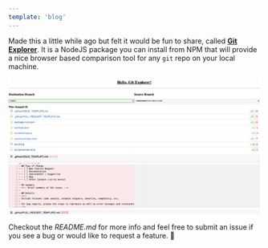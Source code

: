 ```yaml
---
template: 'blog'
---
```


<app-blog-post 
  title='Git Explorer' 
  date='04.07.2020' 
  image="/assets/blog-post-images/git.png">
        
  <div>
    <p>Made this a little while ago but felt it would be fun to share, called <a href="https://github.com/thescientist13/git-explorer" target="_blank" rel="noopener" onclick="getOutboundLink('https://github.com/thescientist13/git-explorer');"><b>Git Explorer</b></a>.  It is a NodeJS package you can install from NPM that will provide a nice browser based comparison tool for any <code>git</code> repo on your local machine.</p>
    <img src="https://raw.githubusercontent.com/thescientist13/git-explorer/master/git-explorer.png" alt="Project Screemnshot"> 
    <p>Checkout the <i>README.md</i> for more info and feel free to submit an issue if you see a bug or would like to request a feature. 👋</p>  
  </div>

</app-blog-post>